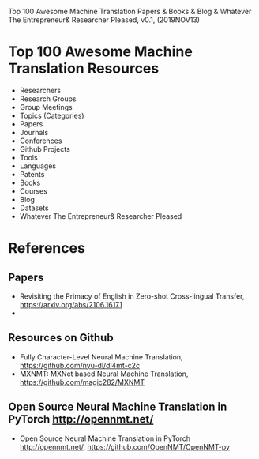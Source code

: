 Top 100 Awesome Machine Translation Papers & Books & Blog & Whatever The Entrepreneur& Researcher Pleased, v0.1, 
(2019NOV13)

# Top 100 Awesome Machine Translation Resources
+ Researchers
+ Research Groups
+ Group Meetings
+ Topics (Categories)
+ Papers
+ Journals
+ Conferences
+ Github Projects
+ Tools
+ Languages
+ Patents
+ Books
+ Courses
+ Blog
+ Datasets
+ Whatever The Entrepreneur& Researcher Pleased


# References 

## Papers
+ Revisiting the Primacy of English in Zero-shot Cross-lingual Transfer, https://arxiv.org/abs/2106.16171
+ 


## Resources on Github
+ Fully Character-Level Neural Machine Translation, https://github.com/nyu-dl/dl4mt-c2c
+ MXNMT: MXNet based Neural Machine Translation, https://github.com/magic282/MXNMT




## Open Source Neural Machine Translation in PyTorch http://opennmt.net/
+ Open Source Neural Machine Translation in PyTorch http://opennmt.net/, https://github.com/OpenNMT/OpenNMT-py

## 
